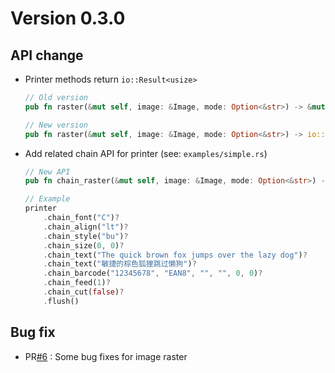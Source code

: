 
Version 0.3.0
=============

API change
----------
* Printer methods return `io::Result<usize>`
  ``` rust
  // Old version
  pub fn raster(&mut self, image: &Image, mode: Option<&str>) -> &mut Self;

  // New version
  pub fn raster(&mut self, image: &Image, mode: Option<&str>) -> io::Result<usize>;
  ```
* Add related chain API for printer (see: `examples/simple.rs`)
  ``` rust
  // New API
  pub fn chain_raster(&mut self, image: &Image, mode: Option<&str>) -> io::Result<&mut Self>;
  
  // Example
  printer
      .chain_font("C")?
      .chain_align("lt")?
      .chain_style("bu")?
      .chain_size(0, 0)?
      .chain_text("The quick brown fox jumps over the lazy dog")?
      .chain_text("敏捷的棕色狐狸跳过懒狗")?
      .chain_barcode("12345678", "EAN8", "", "", 0, 0)?
      .chain_feed(1)?
      .chain_cut(false)?
      .flush()
  ```

Bug fix
-------
* PR[#6](https://github.com/local-group/rust-escposify/pull/6) : Some bug fixes for image raster
